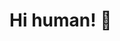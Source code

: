 # Hi human! 👋

<!--
**Arshxz/Arshxz** is a ✨ _special_ ✨ repository because its `README.md` (this file) appears on your GitHub profile.

![This is an image](https://myoctocat.com/assets/images/base-octocat.svg)


- 🔭 'm currently working on a lot of side projects!
- 🌱 I’m currently learning React and Vue.
- 👯 I’m looking to collaborate on Frontend web apps!
- 🤔 I'm looking for help with React and Vue
- 💬 Ask me about React, crypto and donuts
- 📫 How to reach me: ...
- 😄 Pronouns: he/him
- ⚡ Fun fact: I have an [Insta] page(https://https://www.instagram.com/arsh.web/) filled with my inspo!
-->
